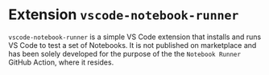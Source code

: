 # Extension `vscode-notebook-runner`

`vscode-notebook-runner` is a simple VS Code extension that installs and runs VS Code to test a set of Notebooks. It is not published on marketplace and has been solely developed for the purpose of the the `Notebook Runner` GitHub Action, where it resides.
